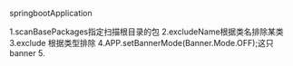 springbootApplication

1.scanBasePackages指定扫描根目录的包
2.excludeName根据类名排除某类
3.exclude 根据类型排除
4.APP.setBannerMode(Banner.Mode.OFF);这只banner
5.